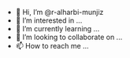 - 👋 Hi, I’m @r-alharbi-munjiz
- 👀 I’m interested in ...
- 🌱 I’m currently learning ...
- 💞️ I’m looking to collaborate on ...
- 📫 How to reach me ...

<!---
r-alharbi-munjiz/r-alharbi-munjiz is a ✨ special ✨ repository because its `README.md` (this file) appears on your GitHub profile.
You can click the Preview link to take a look at your changes.
--->
